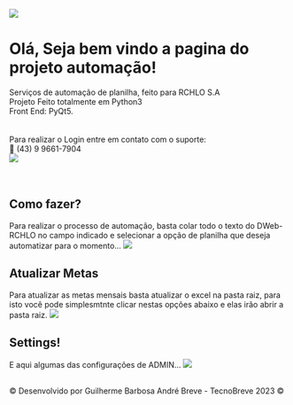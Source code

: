 <image src='https://github.com/TecnoBreve/Automacao/blob/main/img/man.png'></image>
<h1 color = 'darkblue'>Olá, Seja bem vindo a pagina do projeto automação!</h1>
Serviços de automação de planilha, feito para RCHLO S.A <br>
Projeto Feito totalmente em Python3 <br>
Front End: PyQt5. <br><br>
<br>
Para realizar o Login entre em contato com o suporte:<br>
📱 (43) 9 9661-7904
<br>
<image src='https://github.com/TecnoBreve/Automacao/blob/main/img/pscreen.jpeg'></image>
<br><br>
<br>
<h2>Como fazer?</h2>
Para realizar o processo de automação, basta colar todo o texto do DWeb-RCHLO no campo indicado e selecionar a opção de planilha que deseja automatizar para o momento...
<image src='img/pscreen2.png'></image>
<br>
<h2>Atualizar Metas</h2>
Para atualizar as metas mensais basta atualizar o excel na pasta raiz,
para isto você pode simplesmtnte clicar nestas opções abaixo e elas irão abrir a pasta raiz.
<image src = "img/pscreen3.png"/>
<br>
<h2>Settings!</h2>
E aqui algumas das configurações de ADMIN...
<image src = "img/pscreen4.png"/>

<h2></h2>
<p>© Desenvolvido por Guilherme Barbosa André Breve - TecnoBreve 2023 ©</p>
